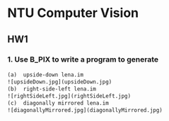 # NTU Computer Vision 
## HW1
### 1. Use B_PIX to write a program to generate
    (a)  upside-down lena.im
    ![upsideDown.jpg](upsideDown.jpg)
    (b)  right-side-left lena.im
    ![rightSideLeft.jpg](rightSideLeft.jpg)
    (c)  diagonally mirrored lena.im
    ![diagonallyMirrored.jpg](diagonallyMirrored.jpg)

